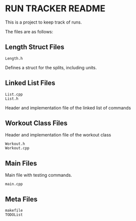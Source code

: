 # RUN TRACKER README

This is a project to keep track of runs. 

The files are as follows:

## Length Struct Files
	
	Length.h

Defines a struct for the splits, including units.  


## Linked List Files

	List.cpp
	List.h

Header and implementation file of the linked list of commands 


## Workout Class Files	
Header and implementation file of the workout class

	Workout.h
	Workout.cpp


## Main Files

Main file with testing commands. 

	main.cpp


## Meta Files

	makefile
	TODOList


